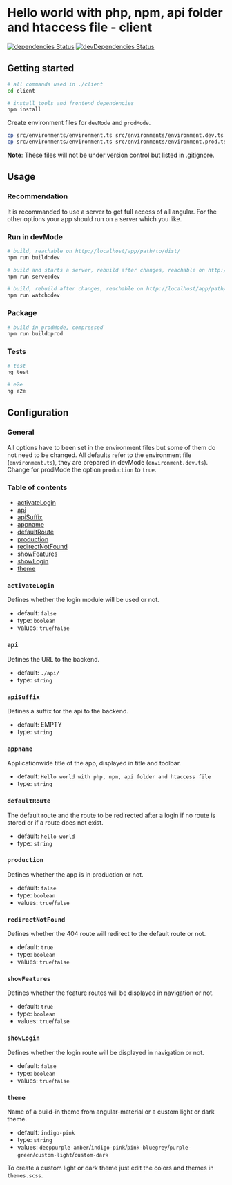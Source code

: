# Hello world with php, npm, api folder and htaccess file - client

[![dependencies Status](https://david-dm.org/inpercima/swaaplate-hw/status.svg?path=hello-world-php-npm-api-htaccess/client)](https://david-dm.org/inpercima/swaaplate-hw?path=hello-world-php-npm-api-htaccess/client)
[![devDependencies Status](https://david-dm.org/inpercima/swaaplate-hw/dev-status.svg?path=hello-world-php-npm-api-htaccess/client)](https://david-dm.org/inpercima/swaaplate-hw?path=hello-world-php-npm-api-htaccess/client&type=dev)

## Getting started

```bash
# all commands used in ./client
cd client

# install tools and frontend dependencies
npm install
```

Create environment files for `devMode` and `prodMode`.

```bash
cp src/environments/environment.ts src/environments/environment.dev.ts
cp src/environments/environment.ts src/environments/environment.prod.ts
```

**Note**: These files will not be under version control but listed in .gitignore.

## Usage

### Recommendation

It is recommanded to use a server to get full access of all angular.
For the other options your app should run on a server which you like.

### Run in devMode

```bash
# build, reachable on http://localhost/app/path/to/dist/
npm run build:dev

# build and starts a server, rebuild after changes, reachable on http://localhost:4200/
npm run serve:dev

# build, rebuild after changes, reachable on http://localhost/app/path/to/dist/
npm run watch:dev
```

### Package

```bash
# build in prodMode, compressed
npm run build:prod
```

### Tests

```bash
# test
ng test

# e2e
ng e2e
```

## Configuration

### General

All options have to been set in the environment files but some of them do not need to be changed.
All defaults refer to the environment file (`environment.ts`), they are prepared in devMode (`environment.dev.ts`).
Change for prodMode the option `production` to `true`.

### Table of contents

* [activateLogin](#activateLogin)
* [api](#api)
* [apiSuffix](#apiSuffix)
* [appname](#appname)
* [defaultRoute](#defaultRoute)
* [production](#production)
* [redirectNotFound](#redirectNotFound)
* [showFeatures](#showFeatures)
* [showLogin](#showLogin)
* [theme](#theme)

### `activateLogin`

Defines whether the login module will be used or not.

* default: `false`
* type: `boolean`
* values: `true`/`false`

### `api`

Defines the URL to the backend.

* default: `./api/`
* type: `string`

### `apiSuffix`

Defines a suffix for the api to the backend.

* default: EMPTY
* type: `string`

### `appname`

Applicationwide title of the app, displayed in title and toolbar.

* default: `Hello world with php, npm, api folder and htaccess file`
* type: `string`

### `defaultRoute`

The default route and the route to be redirected after a login if no route is stored or if a route does not exist.

* default: `hello-world`
* type: `string`

### `production`

Defines whether the app is in production or not.

* default: `false`
* type: `boolean`
* values: `true`/`false`

### `redirectNotFound`

Defines whether the 404 route will redirect to the default route or not.

* default: `true`
* type: `boolean`
* values: `true`/`false`

### `showFeatures`

Defines whether the feature routes will be displayed in navigation or not.

* default: `true`
* type: `boolean`
* values: `true`/`false`

### `showLogin`

Defines whether the login route will be displayed in navigation or not.

* default: `false`
* type: `boolean`
* values: `true`/`false`

### `theme`

Name of a build-in theme from angular-material or a custom light or dark theme.

* default: `indigo-pink`
* type: `string`
* values: `deeppurple-amber`/`indigo-pink`/`pink-bluegrey`/`purple-green`/`custom-light`/`custom-dark`

To create a custom light or dark theme just edit the colors and themes in `themes.scss`.
